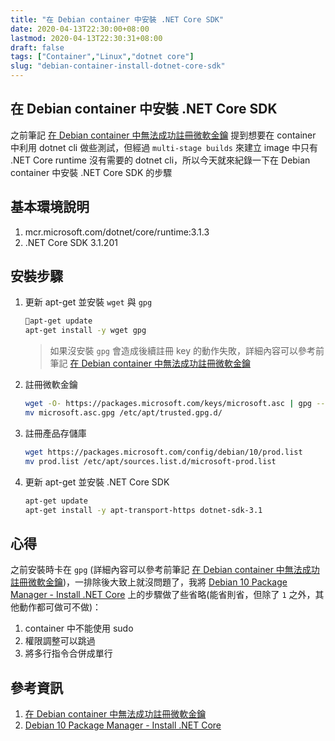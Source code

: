 ```yaml
---
title: "在 Debian container 中安裝 .NET Core SDK"
date: 2020-04-13T22:30:00+08:00
lastmod: 2020-04-13T22:30:31+08:00
draft: false
tags: ["Container","Linux","dotnet core"]
slug: "debian-container-install-dotnet-core-sdk"
---
```


## 在 Debian container 中安裝 .NET Core SDK

之前筆記 [在 Debian container 中無法成功註冊微軟金鑰](https://blog.yowko.com/debian-container-broken-pipe) 提到想要在 container 中利用 dotnet cli 做些測試，但經過 `multi-stage builds` 來建立 image 中只有 .NET Core runtime 沒有需要的 dotnet cli，所以今天就來紀錄一下在 Debian container 中安裝 .NET Core SDK 的步驟

## 基本環境說明

1. mcr.microsoft.com/dotnet/core/runtime:3.1.3
2. .NET Core SDK 3.1.201

## 安裝步驟

1. 更新 apt-get 並安裝 `wget` 與 `gpg`

    ```bash
    apt-get update
    apt-get install -y wget gpg
    ```

    >如果沒安裝 `gpg` 會造成後續註冊 key 的動作失敗，詳細內容可以參考前筆記 [在 Debian container 中無法成功註冊微軟金鑰](https://blog.yowko.com/debian-container-broken-pipe)

2. 註冊微軟金鑰

    ```bash
    wget -O- https://packages.microsoft.com/keys/microsoft.asc | gpg --dearmor > microsoft.asc.gpg
    mv microsoft.asc.gpg /etc/apt/trusted.gpg.d/
    ```

3. 註冊產品存儲庫

    ```bash
    wget https://packages.microsoft.com/config/debian/10/prod.list
    mv prod.list /etc/apt/sources.list.d/microsoft-prod.list
    ```

4. 更新 apt-get 並安裝 .NET Core SDK

    ```bash
    apt-get update
    apt-get install -y apt-transport-https dotnet-sdk-3.1
    ```

## 心得

之前安裝時卡在 `gpg` (詳細內容可以參考前筆記 [在 Debian container 中無法成功註冊微軟金鑰](https://blog.yowko.com/debian-container-broken-pipe))，一排除後大致上就沒問題了，我將 [Debian 10 Package Manager - Install .NET Core](https://docs.microsoft.com/zh-tw/dotnet/core/install/linux-package-manager-debian10?WT.mc_id=DOP-MVP-5002594) 上的步驟做了些省略(能省則省，但除了 `1` 之外，其他動作都可做可不做)：

1. container 中不能使用 sudo
2. 權限調整可以跳過
3. 將多行指令合併成單行

## 參考資訊

1. [在 Debian container 中無法成功註冊微軟金鑰](https://blog.yowko.com/debian-container-broken-pipe)
2. [Debian 10 Package Manager - Install .NET Core](https://docs.microsoft.com/zh-tw/dotnet/core/install/linux-package-manager-debian10?WT.mc_id=DOP-MVP-5002594)
